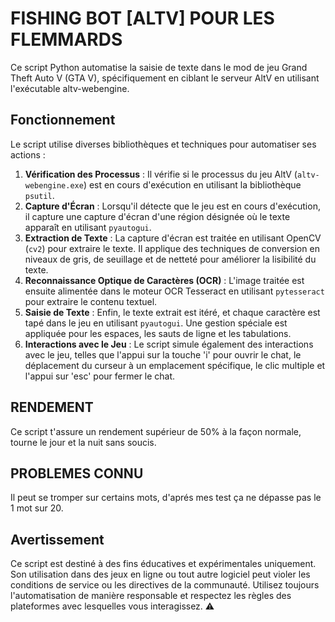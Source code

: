 # FISHING BOT [ALTV] POUR LES FLEMMARDS

Ce script Python automatise la saisie de texte dans le mod de jeu Grand Theft Auto V (GTA V), spécifiquement en ciblant le serveur AltV en utilisant l'exécutable altv-webengine.

## Fonctionnement

Le script utilise diverses bibliothèques et techniques pour automatiser ses actions :

1. **Vérification des Processus** : Il vérifie si le processus du jeu AltV (`altv-webengine.exe`) est en cours d'exécution en utilisant la bibliothèque `psutil`.
2. **Capture d'Écran** : Lorsqu'il détecte que le jeu est en cours d'exécution, il capture une capture d'écran d'une région désignée où le texte apparaît en utilisant `pyautogui`.
3. **Extraction de Texte** : La capture d'écran est traitée en utilisant OpenCV (`cv2`) pour extraire le texte. Il applique des techniques de conversion en niveaux de gris, de seuillage et de netteté pour améliorer la lisibilité du texte.
4. **Reconnaissance Optique de Caractères (OCR)** : L'image traitée est ensuite alimentée dans le moteur OCR Tesseract en utilisant `pytesseract` pour extraire le contenu textuel.
5. **Saisie de Texte** : Enfin, le texte extrait est itéré, et chaque caractère est tapé dans le jeu en utilisant `pyautogui`. Une gestion spéciale est appliquée pour les espaces, les sauts de ligne et les tabulations.
6. **Interactions avec le Jeu** : Le script simule également des interactions avec le jeu, telles que l'appui sur la touche 'i' pour ouvrir le chat, le déplacement du curseur à un emplacement spécifique, le clic multiple et l'appui sur 'esc' pour fermer le chat.

## RENDEMENT

Ce script t'assure un rendement supérieur de 50% à la façon normale, tourne le jour et la nuit sans soucis.

## PROBLEMES CONNU

Il peut se tromper sur certains mots, d'aprés mes test ça ne dépasse pas le 1 mot sur 20.

## Avertissement

Ce script est destiné à des fins éducatives et expérimentales uniquement. Son utilisation dans des jeux en ligne ou tout autre logiciel peut violer les conditions de service ou les directives de la communauté. Utilisez toujours l'automatisation de manière responsable et respectez les règles des plateformes avec lesquelles vous interagissez. ⚠️
